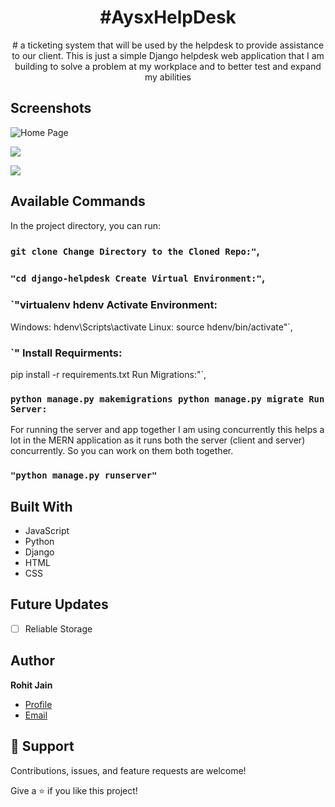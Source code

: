 

<h1 align="center">#AysxHelpDesk</h1>




<p align="center"># a ticketing system that will be used by the helpdesk to provide assistance to our client. This is just a simple Django helpdesk web application that I am building to solve a problem at my workplace and to better test and expand my abilities
</p>

<!-- ## Links

- [Repo](https://github.com/Rohit19060/<project-name> "<project-name> Repo")

- [Live](<Homepage url> "Live View")

- [Bugs](https://github.com/Rohit19060/<project-name>/issues "Issues Page")

- [API](<API Link> "API") -->

## Screenshots

![Home Page](/screenshots/1.png "Home Page")
  
![](/screenshots/2.png)

![](/screenshots/3.png)

## Available Commands

In the project directory, you can run:

### `git clone Change Directory to the Cloned Repo:"`,
<!-- 
The app is built using `create-react-app` so this command Runs the app in Development mode. Open [http://localhost:3000](http://localhost:3000) to view it in the browser. You also need to run the server file as well to completely run the app. The page will reload if you make edits.
You will also see any lint errors in the console. -->

### `"cd django-helpdesk Create Virtual Environment:"`,

<!-- Builds the app for production to the `build` folder. It correctly bundles React in production mode and optimizes the build for the best performance. The build is minified and the filenames include the hashes. Your app will be ready to deploy! -->

### `"virtualenv hdenv Activate Environment:

Windows: hdenv\Scripts\activate Linux: source hdenv/bin/activate"`,

<!-- Launches the test runner in the interactive watch mode. -->

### `" Install Requirments:

pip install -r requirements.txt Run Migrations:"`,

### `python manage.py makemigrations python manage.py migrate Run Server:`

For running the server and app together I am using concurrently this helps a lot in the MERN application as it runs both the server (client and server) concurrently. So you can work on them both together.

### `"python manage.py runserver"`

<!-- For running the server file on you can use this command. -->



## Built With

- JavaScript
- Python
- Django
- HTML
- CSS

## Future Updates

- [ ] Reliable Storage

## Author

**Rohit Jain**

- [Profile](https://github.com/ "b-lemy")
- [Email](lemabrian1234@gmail.com "Hi!")
<!-- - [Website](https://kingtechnologies.in "Welcome") -->

## 🤝 Support

Contributions, issues, and feature requests are welcome!

Give a ⭐️ if you like this project!













